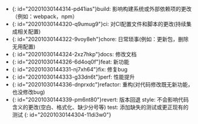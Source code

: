 * {: id="20201030144314-pd41ias"}build: 影响构建系统或外部依赖项的更改（例如：webpack，npm）
* {: id="20201030144320-q9umug9"}ci: 对CI配置文件和脚本的更改(持续集成相关配置)
* {: id="20201030144322-9voy8eh"}chore: 日常琐事(例如：更新包，删除无用配置)
* {: id="20201030144324-2xz7hkp"}docs: 修改文档
* {: id="20201030144326-6d4oq0f"}feat: 新功能
* {: id="20201030144331-nj7xh64"}fix: 修复bug
* {: id="20201030144333-g33dn6t"}perf: 性能提升
* {: id="20201030144336-dnprxdc"}refactor: 重构(对代码修改既无新功能，也没修改bug)
* {: id="20201030144339-pm6nt80"}revert: 版本回退
  style: 不会影响代码含义的更改(空白、格式化、缺少分号等)
  test: 添加缺失的测试或更正现有的测试
{: id="20201030144304-11di3w0"}
